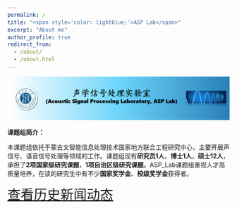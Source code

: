 ```yaml
---
permalink: /
title: "<span style='color: lightblue;'>ASP Lab</span>"
excerpt: "About me"
author_profile: true
redirect_from: 
  - /about/
  - /about.html
---
```

![ASP Lab Logo](/images/logo.png)

**课题组简介：**

本课题组依托于蒙古文智能信息处理技术国家地方联合工程研究中心，主要开展声信号、语音信号处理等领域的工作。课题组现有**研究员1人**，**博士1人**，**硕士12人**，承担了**2项国家级研究课题**，**1项自治区级研究课题**。ASP_Lab课题组重视人才高质量培养，在读的研究生中有不少**国家奖学金**、**校级奖学金**获得者。



<a href="/News_Updates" style="font-size: 30px;">查看历史新闻动态</a>

